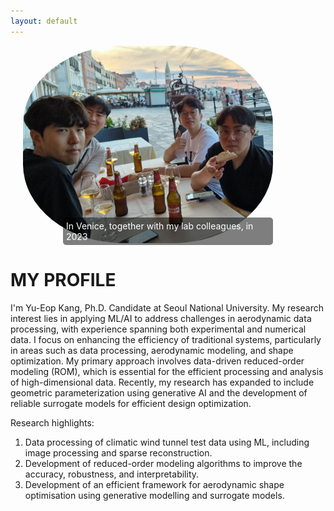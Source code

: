 ```yaml
---
layout: default
---
```



<div style="position: relative; width: fit-content;">
  <img src="assets/images/home3.jpg" alt="Yu-Eop Kang" style="border-radius: 40%; width: 400px; height: auto; margin-left: 20px;">
  <div style="position: absolute; bottom: 0%; left: 20%; color: white; background-color: rgba(0, 0, 0, 0.5); padding: 5px; border-radius: 5px;">
    In Venice, together with my lab colleagues, in 2023
  </div>
</div>

# MY PROFILE

I'm Yu-Eop Kang, Ph.D. Candidate at Seoul National University. My research interest lies in applying ML/AI to address challenges in aerodynamic data processing, with experience spanning both experimental and numerical data. I focus on enhancing the efficiency of traditional systems, particularly in areas such as data processing, aerodynamic modeling, and shape optimization. My primary approach involves data-driven reduced-order modeling (ROM), which is essential for the efficient processing and analysis of high-dimensional data. Recently, my research has expanded to include geometric parameterization using generative AI and the development of reliable surrogate models for efficient design optimization.


Research highlights:
1) Data processing of climatic wind tunnel test data using ML, including image processing and sparse reconstruction.
2) Development of reduced-order modeling algorithms to improve the accuracy, robustness, and interpretability.
3) Development of an efficient framework for aerodynamic shape optimisation using generative modelling and surrogate models.
